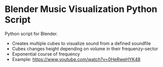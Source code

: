 # Blender Music Visualization Python Script
Python script for Blender. 
- Creates multiple cubes to visualize sound from a defined soundfile
- Cubes changes height depending on volume in their frequenzy-sector
- Exponential course of frequency
- Example: https://www.youtube.com/watch?v=0HeRweHYK48
